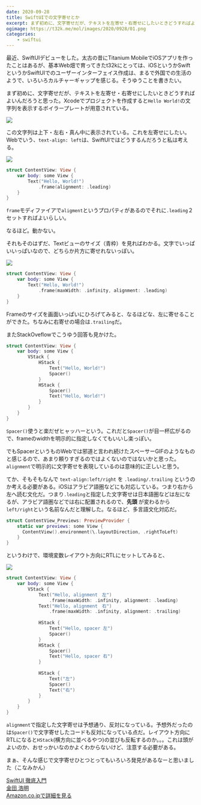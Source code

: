 ```yaml
---
date: 2020-09-28
title: SwiftUIでの文字寄せとか
excerpt: まず初めに、文字寄せだが、テキストを左寄せ・右寄せにしたいときどうすればよいんだろうと思った
ogimage: https://t32k.me/mol/images/2020/0928/01.png
categories: 
    - swiftui
---
```


最近、SwiftUIデビューをした。太古の昔にTitanium MobileでiOSアプリを作ったことはあるが、基本Web畑で育ってきたt32kにとっては、iOSというかSwiftというかSwiftUIでのユーザーインターフェイス作成は、まるで外国での生活のようで、いろいろカルチャーギャップを感じる。そうゆうことを書きたい。

まず初めに、文字寄せだが、テキストを左寄せ・右寄せにしたいときどうすればよいんだろうと思った。Xcodeでプロジェクトを作成すると`Hello World!`の文字列を表示するボイラープレートが用意されている。

![](/mol/images/2020/0928/01.png)

この文字列は上下・左右・真ん中に表示されている。これを左寄せにしたい。Webでいう、`text-align: left`は、SwiftUIではどうするんだろうと私は考える。

![](/mol/images/2020/0928/02.png)

```swift
struct ContentView: View {
    var body: some View {
        Text("Hello, World!")
            .frame(alignment: .leading)
    }
}
```

`frame`モディファイアで`aligment`というプロパティがあるのでそれに`.leading`２セットすればよいらしい。

なるほど。動かない。

それもそのはずだ、Textビューのサイズ（青枠）を見ればわかる。文字でいっぱいいっぱいなので、どちらか片方に寄せれないっぽい。

![](/mol/images/2020/0928/03.png)

```swift
struct ContentView: View {
    var body: some View {
        Text("Hello, World!")
            .frame(maxWidth: .infinity, alignment: .leading)
    }
}
```

Frameのサイズを画面いっぱいにひろげてみると、なるほどな、左に寄せることができた。ちなみに右寄せの場合は`.trailing`だ。

またStackOveflowでこうゆう回答も見かけた。

```swift
struct ContentView: View {
    var body: some View {
        VStack {
            HStack {
                Text("Hello, World!")
                Spacer()
            }
            HStack {
                Spacer()
                Text("Hello, World!")
            }
        }
    }
}
```

`Spacer()`使うと楽だぜヒャッハーという。これだと`Spacer()`が目一杯広がるので、frameのwidthを明示的に指定しなくてもいいし楽っぽい。

でもSpacerというものWebでは邪道と言われ続けたスペーサーGIFのようなものと感じるので、あまり頼りすぎるのではよくないのではないかと思った。`alignment`で明示的に文字寄せを表現しているのは意味的に正しいと思う。

てか、そもそもなんで `text-align:left/right` を `.leading/.trailing` というのか考える必要がある。iOSはアラビア語圏などにも対応している。つまり右から左へ読む文化だ。つまり`.leading`と指定した文字寄せは日本語圏などは左になるが、アラビア語圏などでは右に配置されるので、__先頭__ が変わるから`left/right`という名前なんだと理解した。なるほど、多言語文化対応だ。

```swift
struct ContentView_Previews: PreviewProvider {
    static var previews: some View {
      ContentView().environment(\.layoutDirection, .rightToLeft)
    }
}
```

というわけで、環境変数レイアウト方向にRTLにセットしてみると、

![](/mol/images/2020/0928/04.png)

```swift
struct ContentView: View {
    var body: some View {
        VStack {
            Text("Hello, alignment　左")
                .frame(maxWidth: .infinity, alignment: .leading)
            Text("Hello, alignment　右")
                .frame(maxWidth: .infinity, alignment: .trailing)
            
            HStack {
                Text("Hello, spacer 左")
                Spacer()
            }
            HStack {
                Spacer()
                Text("Hello, spacer 右")
            }
            
            HStack {
                Text("左")
                Spacer()
                Text("右")
            }
        }
    }
}
```

`alignment`で指定した文字寄せは予想通り、反対になっている。予想外だったのは`Spacer()`で文字寄せしたコードも反対になっている点だ。レイアウト方向にRTLになると`HStack`(横方向に並べるやつ)の並びも反転するのか。。。これは頭がよいのか、おせっかいなのかよくわからないけど、注意する必要がある。

まぁ、そんな感じで文字寄せひとつとってもいろいろ発見があるなーと思いました（こなみかん）

<div class="__media"><a href="https://www.amazon.co.jp/dp/4815604061/?tag=warikiru-22" target="_blank" rel="noopener">
<img src="https://images-na.ssl-images-amazon.com/images/I/416ZqsPCCjL._SX393_BO1,204,203,200_.jpg" alt="" class="__media__image">
<div class="__media__body">
    <div>SwiftUI 徹底入門</div>
    <div class="__media__text">金田 浩明</div>
    <div>Amazon.co.jpで詳細を見る</div>
</div>
</a></div>
